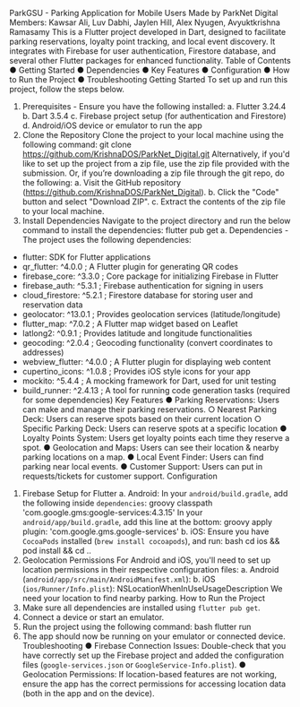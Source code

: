 ParkGSU - Parking Application for Mobile Users
Made by ParkNet Digital
Members: Kawsar Ali, Luv Dabhi, Jaylen Hill, Alex Nyugen, Avyuktkrishna Ramasamy
This is a Flutter project developed in Dart, designed to facilitate parking reservations, loyalty
point tracking, and local event discovery. It integrates with Firebase for user authentication,
Firestore database, and several other Flutter packages for enhanced functionality.
Table of Contents
● Getting Started
● Dependencies
● Key Features
● Configuration
● How to Run the Project
● Troubleshooting
Getting Started
To set up and run this project, follow the steps below.
1. Prerequisites - Ensure you have the following installed:
a. Flutter 3.24.4
b. Dart 3.5.4
c. Firebase project setup (for authentication and Firestore)
d. Android/iOS device or emulator to run the app
2. Clone the Repository
Clone the project to your local machine using the following command:
git clone https://github.com/KrishnaDOS/ParkNet_Digital.git
Alternatively, if you'd like to set up the project from a zip file, use the zip file provided
with the submission. Or, if you’re downloading a zip file through the git repo, do the
following:
a. Visit the GitHub repository (https://github.com/KrishnaDOS/ParkNet_Digital).
b. Click the "Code" button and select "Download ZIP".
c. Extract the contents of the zip file to your local machine.
3. Install Dependencies
Navigate to the project directory and run the below command to install the dependencies:
flutter pub get
a. Dependencies - The project uses the following dependencies:
- flutter: SDK for Flutter applications
- qr_flutter: ^4.0.0 ; A Flutter plugin for generating QR codes
- firebase_core: ^3.3.0 ; Core package for initializing Firebase in Flutter
- firebase_auth: ^5.3.1 ; Firebase authentication for signing in users
- cloud_firestore: ^5.2.1 ; Firestore database for storing user and reservation data
- geolocator: ^13.0.1 ; Provides geolocation services (latitude/longitude)
- flutter_map: ^7.0.2 ; A Flutter map widget based on Leaflet
- latlong2: ^0.9.1 ; Provides latitude and longitude functionalities
- geocoding: ^2.0.4 ; Geocoding functionality (convert coordinates to addresses)
- webview_flutter: ^4.0.0 ; A Flutter plugin for displaying web content
- cupertino_icons: ^1.0.8 ; Provides iOS style icons for your app
- mockito: ^5.4.4 ; A mocking framework for Dart, used for unit testing
- build_runner: ^2.4.13 ; A tool for running code generation tasks (required for
some dependencies)
Key Features
● Parking Reservations: Users can make and manage their parking reservations.
○ Nearest Parking Deck: Users can reserve spots based on their current location
○ Specific Parking Deck: Users can reserve spots at a specific location
● Loyalty Points System: Users get loyalty points each time they reserve a spot.
● Geolocation and Maps: Users can see their location & nearby parking locations on a map.
● Local Event Finder: Users can find parking near local events.
● Customer Support: Users can put in requests/tickets for customer support.
Configuration
1. Firebase Setup for Flutter
a. Android:
In your `android/build.gradle`, add the following inside `dependencies`:
groovy classpath
'com.google.gms:google-services:4.3.15'
In your `android/app/build.gradle`, add this line at the bottom:
groovy apply plugin: 'com.google.gms.google-services'
b. iOS:
Ensure you have `CocoaPods` installed (`brew install cocoapods`), and
run:
bash cd ios && pod install && cd ..
2. Geolocation Permissions
For Android and iOS, you'll need to set up location permissions in their respective
configuration files:
a. Android (`android/app/src/main/AndroidManifest.xml`):
<uses-permission
android:name="android.permission.ACCESS_FINE_LOCATION"/>
<uses-permission
android:name="android.permission.ACCESS_COARSE_LOCATION"/>
b. iOS (`ios/Runner/Info.plist`):
<key>NSLocationWhenInUseUsageDescription</key>
<string>We need your location to find nearby parking.</string>
How to Run the Project
1. Make sure all dependencies are installed using `flutter pub get`.
2. Connect a device or start an emulator.
3. Run the project using the following command: bash flutter run
4. The app should now be running on your emulator or connected device.
Troubleshooting
● Firebase Connection Issues: Double-check that you have correctly set up the Firebase
project and added the configuration files (`google-services.json` or
`GoogleService-Info.plist`).
● Geolocation Permissions: If location-based features are not working, ensure the app has
the correct permissions for accessing location data (both in the app and on the device).